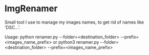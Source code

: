 ImgRenamer
==========
Small tool I use to manage my images names, to get rid of names like 'DSC...'.

Usage:
python renamer.py --folder=<destination_folder> --prefix=<images_name_prefix>
or
python3 renamer.py --folder=<destination_folder> --prefix=<images_name_prefix>